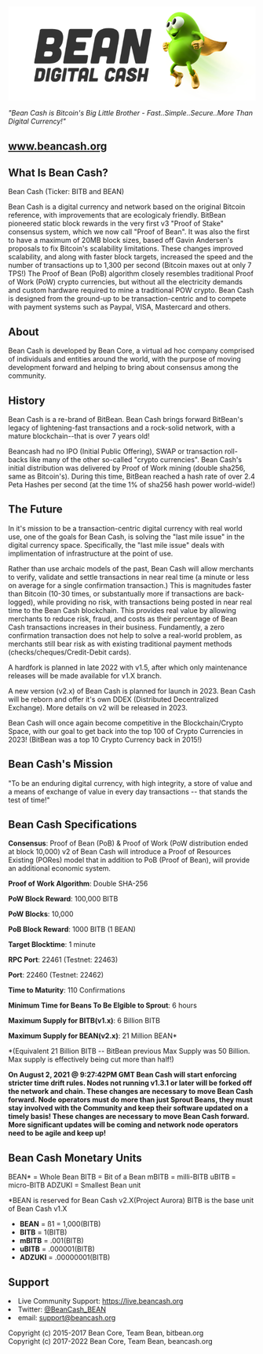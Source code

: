 <img src="BeanCashLogo.png">

  *"Bean Cash is Bitcoin's Big Little Brother - Fast..Simple..Secure..More Than Digital Currency!"*

<a href="http://www.beancash.org">www.beancash.org</a>
-------------------------------------------------------------------------------------------------------------------------------





What Is Bean Cash?
------------------

Bean Cash (Ticker: BITB and BEAN)

Bean Cash is a digital currency and network based on the original Bitcoin reference, with improvements that are ecologicaly friendly. BitBean pioneered static block rewards in the very first v3 "Proof of Stake" consensus system, which we now call "Proof of Bean". It was also the first to have a maximum of 20MB block sizes, based off Gavin Andersen's proposals to fix Bitcoin's scalability limitations. These changes improved scalability, and along with faster block targets, increased the speed and the number of transactions up to 1,300 per second (Bitcoin maxes out at only 7 TPS!) The Proof of Bean (PoB) algorithm closely resembles traditional Proof of Work (PoW) crypto currencies, but without all the electricity demands and custom hardware required to mine a traditional POW crypto. Bean Cash is designed from the ground-up to be transaction-centric and to compete with payment systems such as Paypal, VISA, Mastercard and others.


About
-----
Bean Cash is developed by Bean Core, a virtual ad hoc company comprised of individuals and entities around the world, with the purpose of moving development forward and helping to bring about consensus among the community.



History
-------
Bean Cash is a re-brand of BitBean. Bean Cash brings forward BitBean's legacy of lightening-fast transactions and a rock-solid network, with a mature blockchain--that is over 7 years old! 

Beancash had no IPO (Initial Public Offering), SWAP or transaction roll-backs like many of the other so-called "crypto currencies". Bean Cash's initial distribution was delivered by Proof of Work mining (double sha256, same as Bitcoin's). During this time, BitBean reached a hash rate of over 2.4 Peta Hashes per second (at the time 1% of sha256 hash power world-wide!) 



The Future
----------
In it's mission to be a transaction-centric digital currency with real world use, one of the goals for Bean Cash, is solving the "last mile issue" in the digital currency space. Specifically, the "last mile issue" deals with implimentation of infrastructure at the point of use.

Rather than use archaic models of the past, Bean Cash will allow merchants to verify, validate and settle transactions in near real time (a minute or less on average for a single confirmation transaction.) This is magnitudes faster than Bitcoin (10-30 times, or substantually more if transactions are back-logged), while providing no risk, with transactions being posted in near real time to the Bean Cash blockchain. This provides real value by allowing merchants to reduce risk, fraud, and costs as their percentage of Bean Cash transactions increases in their business. Fundamently, a zero confirmation transaction does not help to solve a real-world problem, as merchants still bear risk as with existing traditional payment methods (checks/cheques/Credit-Debit cards). 

A hardfork is planned in late 2022 with v1.5, after which only maintenance releases will be made available for v1.X branch.

A new version (v2.x) of Bean Cash is planned for launch in 2023. Bean Cash will be reborn and offer it's own DDEX (Distributed Decentralized Exchange). More details on v2 will be released in 2023.

Bean Cash will once again become competitive in the Blockchain/Crypto Space, with our goal to get back into the top 100 of Crypto Currencies in 2023! (BitBean was a top 10 Crypto Currency back in 2015!)


Bean Cash's Mission
-------------------
"To be an enduring digital currency, with high integrity, a store of value and a means of exchange of value in every day transactions -- that stands the test of time!"



Bean Cash Specifications
------------------------

**Consensus**: Proof of Bean (PoB) & Proof of Work (PoW distribution ended at block 10,000)
v2 of Bean Cash will introduce a Proof of Resources Existing (PORes) model that in addition to PoB (Proof of Bean), will provide an additional economic system.

**Proof of Work Algorithm**: Double SHA-256

**PoW Block Reward**: 100,000 BITB

**PoW Blocks**: 10,000

**PoB Block Reward**: 1000 BITB (1 BEAN)
                          
**Target Blocktime**: 1 minute

**RPC Port**: 22461 (Testnet: 22463)

**Port**: 22460 (Testnet: 22462)

**Time to Maturity**: 110 Confirmations

**Minimum Time for Beans To Be Elgible to Sprout**: 6 hours

**Maximum Supply for BITB(v1.x)**: 6 Billion BITB

**Maximum Supply for BEAN(v2.x)**: 21 Million BEAN*

*(Equivalent 21 Billion BITB -- BitBean previous Max Supply was 50 Billion. Max supply is effectively being cut more than half!)



**On August 2, 2021 @ 9:27:42PM GMT Bean Cash will start enforcing stricter time drift rules. Nodes not running v1.3.1 or later will be forked off the network and chain. These changes are necessary to move Bean Cash forward. Node operators must do more than just Sprout Beans, they must stay involved with the Community and keep their software updated on a timely basis! These changes are necessary to move Bean Cash forward. More significant updates will be coming and network node operators need to be agile and keep up!**



Bean Cash Monetary Units
------------------------
BEAN* = Whole Bean
BITB = Bit of a Bean
mBITB = milli-BITB
uBITB = micro-BITB
ADZUKI = Smallest Bean unit

*BEAN is reserved for Bean Cash v2.X(Project Aurora)
BITB is the base unit of Bean Cash v1.X

 + **BEAN** = ß1 = 1,000(BITB)
 + **BITB** = 1(BITB)
 + **mBITB** = .001(BITB)
 + **uBITB** = .000001(BITB)
 + **ADZUKI** = .00000001(BITB)
 


Support
-------
<li>Live Community Support:  <a href="https://live.beancash.org">https://live.beancash.org</a></li>
<li>Twitter:  <a href="https://twitter.com/BeanCash_BEAN">@BeanCash_BEAN</a></li>
<li>email: <a href="mailto:support@beancash.org">support@beancash.org</a>


Copyright (c) 2015-2017 Bean Core, Team Bean, bitbean.org<br>
Copyright (c) 2017-2022 Bean Core, Team Bean, beancash.org<br>

